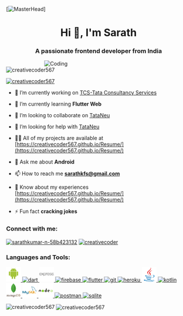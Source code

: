 [![MasterHead](https://drive.google.com/file/d/1x6CyMlp9ctEJntgJ8EyZAbF4uiKld9Qu/view)]
<h1 align="center">Hi 👋, I'm Sarath</h1>
<h3 align="center">A passionate frontend developer from India</h3>
<img src="https://doc-0g-3s-docs.googleusercontent.com/docs/securesc/i1s4hg8di6ijgl09jfqpo4226p1mrvdb/gaa4m7uj2p43us1oasfb1gcs0co30mea/1658660775000/09313448311155766745/03898010415551437161/1Y9W0F1Ikony3syR4zCbnqmPDlugZkhAd?ax=ACxEAsZ6SEhlX1_oJMEThTox6oswfGUygAWJYjuDyhMLyh6R7XWks95SP2sQOJNMOLdyCOAEjJbah45r3_g_SmioITyJe4f9pALfWi-B4BjjT7mpQcoCFOeknFcVNq_lZ8DsPRvNMhU7sQXMYnx7_M6XaIM74zpeZuBfJrePLFSGd4JhjfIHvrSj_XkTPLuta6Nty-doxupUHliGUHdPI3y21RF23lpHX-_fw9ONvy6DtgsnyFeLAtT_a35lT-oMMZT1wPj29Ke38w0QQYkI6nDAvUUpfKd6ru6Bp8in5I7ZwVR2cZLN7xw96M1PR9JW9tAnT14ke_7EByFDZFJsyV9J1WCx2p18scdxddBGC_2d5m85pKccc4l524JGgI_Bqq-7FQwWLTgrqk41BkUyGtOPe6iqjz8ulNfC8cMBEyo9pC3S7Gp_f4OsyxSF3DUD-305bBhUspT_GpGbGxXrJQ7G9NAUUEojVHH9pXrahZ_2REhXqa3q0wp6j8F5F8XjaDCn-eNL5L8nrOYAWLB0ne1wxDHXUmPAbZhi0T2Ti72Ghx2JTTv5FRMirQoc0pU_uhwuFCB5yn3weua-J_mG_h7uj7-2TkGxKwiMblqQEOyo2DqZgkIiyMwRL1LQZBNzLr3eRUCsytjtA6AkCZBgHlgQ9qAvAg9yi4UxcAtQ8CozEXq-iSiGoglgO2fTvktf7KdYg_NiQNlU3Qf-Xcv_dKOrxQEN0I5VdEOXXcNb6swUW36GzfPlZS--v7uHcKmIgKvaMRb14ceeK8goZXTRELUFPwbcSHtmwSX9TvRXQf7dDU16J2KOwIjoEqkjYbNz3A&uuid=a33a8851-62a0-4f34-bd2e-5a33d9c19cb2&authuser=0&nonce=latn7lro60st8&user=03898010415551437161&hash=139fci6nb1adnh62ohpm3ptfap61h1ja" align="right" alt="Coding" width="400">

<p align="left"> <img src="https://komarev.com/ghpvc/?username=creativecoder567&label=Profile%20views&color=0e75b6&style=flat" alt="creativecoder567" /> </p>

<p align="left"> <a href="https://github.com/ryo-ma/github-profile-trophy"><img src="https://github-profile-trophy.vercel.app/?username=creativecoder567" alt="creativecoder567" /></a> </p>

- 🔭 I’m currently working on [TCS-Tata Consultancy Services](https://play.google.com/store/apps/details?id=com.tatadigital.tcp)

- 🌱 I’m currently learning **Flutter Web**

- 👯 I’m looking to collaborate on [TataNeu](https://play.google.com/store/apps/details?id=com.tatadigital.tcp)

- 🤝 I’m looking for help with [TataNeu](https://play.google.com/store/apps/details?id=com.tatadigital.tcp)

- 👨‍💻 All of my projects are available at [https://creativecoder567.github.io/Resume/](https://creativecoder567.github.io/Resume/)

- 💬 Ask me about **Android**

- 📫 How to reach me **sarathkfs@gmail.com**

- 📄 Know about my experiences [https://creativecoder567.github.io/Resume/](https://creativecoder567.github.io/Resume/)

- ⚡ Fun fact **cracking jokes**

<h3 align="left">Connect with me:</h3>
<p align="left">
<a href="https://linkedin.com/in/sarathkumar-n-58b423132" target="blank"><img align="center" src="https://raw.githubusercontent.com/rahuldkjain/github-profile-readme-generator/master/src/images/icons/Social/linked-in-alt.svg" alt="sarathkumar-n-58b423132" height="30" width="40" /></a>
<a href="https://stackoverflow.com/users/creativecoder" target="blank"><img align="center" src="https://raw.githubusercontent.com/rahuldkjain/github-profile-readme-generator/master/src/images/icons/Social/stack-overflow.svg" alt="creativecoder" height="30" width="40" /></a>
</p>

<h3 align="left">Languages and Tools:</h3>
<p align="left"> <a href="https://developer.android.com" target="_blank" rel="noreferrer"> <img src="https://raw.githubusercontent.com/devicons/devicon/master/icons/android/android-original-wordmark.svg" alt="android" width="40" height="40"/> </a> <a href="https://dart.dev" target="_blank" rel="noreferrer"> <img src="https://www.vectorlogo.zone/logos/dartlang/dartlang-icon.svg" alt="dart" width="40" height="40"/> </a> <a href="https://expressjs.com" target="_blank" rel="noreferrer"> <img src="https://raw.githubusercontent.com/devicons/devicon/master/icons/express/express-original-wordmark.svg" alt="express" width="40" height="40"/> </a> <a href="https://firebase.google.com/" target="_blank" rel="noreferrer"> <img src="https://www.vectorlogo.zone/logos/firebase/firebase-icon.svg" alt="firebase" width="40" height="40"/> </a> <a href="https://flutter.dev" target="_blank" rel="noreferrer"> <img src="https://www.vectorlogo.zone/logos/flutterio/flutterio-icon.svg" alt="flutter" width="40" height="40"/> </a> <a href="https://git-scm.com/" target="_blank" rel="noreferrer"> <img src="https://www.vectorlogo.zone/logos/git-scm/git-scm-icon.svg" alt="git" width="40" height="40"/> </a> <a href="https://heroku.com" target="_blank" rel="noreferrer"> <img src="https://www.vectorlogo.zone/logos/heroku/heroku-icon.svg" alt="heroku" width="40" height="40"/> </a> <a href="https://www.java.com" target="_blank" rel="noreferrer"> <img src="https://raw.githubusercontent.com/devicons/devicon/master/icons/java/java-original.svg" alt="java" width="40" height="40"/> </a> <a href="https://kotlinlang.org" target="_blank" rel="noreferrer"> <img src="https://www.vectorlogo.zone/logos/kotlinlang/kotlinlang-icon.svg" alt="kotlin" width="40" height="40"/> </a> <a href="https://www.mongodb.com/" target="_blank" rel="noreferrer"> <img src="https://raw.githubusercontent.com/devicons/devicon/master/icons/mongodb/mongodb-original-wordmark.svg" alt="mongodb" width="40" height="40"/> </a> <a href="https://www.mysql.com/" target="_blank" rel="noreferrer"> <img src="https://raw.githubusercontent.com/devicons/devicon/master/icons/mysql/mysql-original-wordmark.svg" alt="mysql" width="40" height="40"/> </a> <a href="https://nodejs.org" target="_blank" rel="noreferrer"> <img src="https://raw.githubusercontent.com/devicons/devicon/master/icons/nodejs/nodejs-original-wordmark.svg" alt="nodejs" width="40" height="40"/> </a> <a href="https://postman.com" target="_blank" rel="noreferrer"> <img src="https://www.vectorlogo.zone/logos/getpostman/getpostman-icon.svg" alt="postman" width="40" height="40"/> </a> <a href="https://www.sqlite.org/" target="_blank" rel="noreferrer"> <img src="https://www.vectorlogo.zone/logos/sqlite/sqlite-icon.svg" alt="sqlite" width="40" height="40"/> </a> </p>

<p><img align="left" src="https://github-readme-stats.vercel.app/api/top-langs?username=creativecoder567&show_icons=true&locale=en&layout=compact" alt="creativecoder567" /></p>

<p>&nbsp;<img align="center" src="https://github-readme-stats.vercel.app/api?username=creativecoder567&show_icons=true&locale=en" alt="creativecoder567" /></p>
